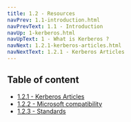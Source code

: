 ```yaml
---
title: 1.2 - Resources
navPrev: 1.1-introduction.html
navPrevText: 1.1 - Introduction
navUp: 1-kerberos.html
navUpText: 1 - What is Kerberos ?
navNext: 1.2.1-kerberos-articles.html
navNextText: 1.2.1 - Kerberos Articles
---
```


## Table of content

* [1.2.1 - Kerberos Articles](1.2.1-kerberos-articles.html)
* [1.2.2 - Microsoft compatibility](1.2.2-microsoft-compatibility.html)
* [1.2.3 - Standards](1.2.3-standards.html)
